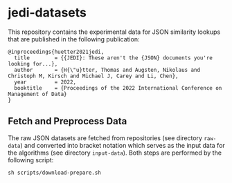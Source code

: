 # jedi-datasets

This repository contains the experimental data for JSON similarity lookups that are published in the following publication:

```
@inproceedings{huetter2021jedi,
  title        = {{JEDI}: These aren't the {JSON} documents you're looking for...},
  author       = {H{\"u}tter, Thomas and Augsten, Nikolaus and Christoph M, Kirsch and Michael J, Carey and Li, Chen},
  year         = 2022,
  booktitle    = {Proceedings of the 2022 International Conference on Management of Data}
}
```

## Fetch and Preprocess Data

The raw JSON datasets are fetched from repositories (see directory `raw-data`) and converted into bracket notation which serves as the input data for the algorithms (see directory `input-data`). Both steps are performed by the following script:
```
sh scripts/download-prepare.sh
```